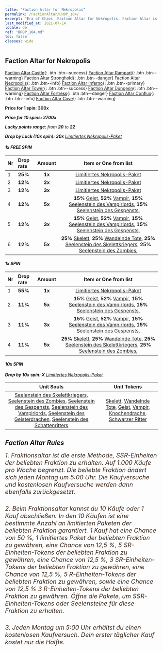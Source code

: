 ```yaml
---
title: "Faction Altar for Nekropolis"
permalink: /FactionAltar/DROP_104/
excerpt: "Era of Chaos  Faction Altar for Nekropolis. Faction Altar is the primary method for obtaining SSR units from the popular faction. Limited to 1,000 purchases each week. The popular faction changes at 05:00 every Monday. Purchase attempts and free purchase attempts will also reset then."
last_modified_at: 2021-07-14
locale: de
ref: "DROP_104.md"
toc: false
classes: wide
---
```


##  Faction Altar for **Nekropolis**

  [Faction Altar Castle](/de/FactionAltar/DROP_101/){: .btn .btn--success} [Faction Altar Rampart](/de/FactionAltar/DROP_102/){: .btn .btn--warning} [Faction Altar Stronghold](/de/FactionAltar/DROP_103/){: .btn .btn--danger} [Faction Altar Necropolis](/de/FactionAltar/DROP_104/){: .btn .btn--info} [Faction Altar Inferno](/de/FactionAltar/DROP_105/){: .btn .btn--primary} [Faction Altar Tower](/de/FactionAltar/DROP_106/){: .btn .btn--success} [Faction Altar Dungeon](/de/FactionAltar/DROP_107/){: .btn .btn--warning} [Faction Altar Fortress](/de/FactionAltar/DROP_108/){: .btn .btn--danger} [Faction Altar Conflux](/de/FactionAltar/DROP_109/){: .btn .btn--info} [Faction Altar Cove](/de/FactionAltar/DROP_112/){: .btn .btn--warning} 

  **Price for 1 spin: 300x** <i class="fas fa-gem"/>

  **Price for 10 spins: 2700x** <i class="fas fa-gem"/>

  **Lucky points range:** from **20** to **22**

  **Drop by Luck (10x spin): 30x** [Limitiertes Nekropolis-Paket](/ItemsDE/con_2138/)

####  1x FREE SPIN 

  |    Nr    |  Drop rate  |  Amount   |   Item or One from list  |
  |:---------|:------------|:---------:|:------------------------:|
  | 1 | **25%** | **1x** | [Limitiertes Nekropolis-Paket](/ItemsDE/con_2138/) |
  | 2 | **12%** | **2x** | [Limitiertes Nekropolis-Paket](/ItemsDE/con_2138/) |
  | 3 | **12%** | **3x** | [Limitiertes Nekropolis-Paket](/ItemsDE/con_2138/) |
  | 4 | **12%** | **5x** |  **15%** [Geist](/ItemsDE/unt_210/),  **52%** [Vampir](/ItemsDE/unt_211/),  **15%** [Seelenstein des Vampirlords](/ItemsDE/unt_300/),  **15%** [Seelenstein des Gespensts](/ItemsDE/unt_299/),  |
  | 5 | **12%** | **3x** |  **15%** [Geist](/ItemsDE/unt_210/),  **52%** [Vampir](/ItemsDE/unt_211/),  **15%** [Seelenstein des Vampirlords](/ItemsDE/unt_300/),  **15%** [Seelenstein des Gespensts](/ItemsDE/unt_299/),  |
  | 6 | **12%** | **5x** |  **25%** [Skelett](/ItemsDE/unt_208/),  **25%** [Wandelnde Tote](/ItemsDE/unt_209/),  **25%** [Seelenstein des Skelettkriegers](/ItemsDE/unt_297/),  **25%** [Seelenstein des Zombies](/ItemsDE/unt_298/),  |


####  1x SPIN 

  |    Nr    |  Drop rate  |  Amount   |   Item or One from list  |
  |:---------|:------------|:---------:|:------------------------:|
  | 1 | **55%** | **1x** | [Limitiertes Nekropolis-Paket](/ItemsDE/con_2138/) |
  | 2 | **11%** | **5x** |  **15%** [Geist](/ItemsDE/unt_210/),  **52%** [Vampir](/ItemsDE/unt_211/),  **15%** [Seelenstein des Vampirlords](/ItemsDE/unt_300/),  **15%** [Seelenstein des Gespensts](/ItemsDE/unt_299/),  |
  | 3 | **11%** | **3x** |  **15%** [Geist](/ItemsDE/unt_210/),  **52%** [Vampir](/ItemsDE/unt_211/),  **15%** [Seelenstein des Vampirlords](/ItemsDE/unt_300/),  **15%** [Seelenstein des Gespensts](/ItemsDE/unt_299/),  |
  | 4 | **11%** | **5x** |  **25%** [Skelett](/ItemsDE/unt_208/),  **25%** [Wandelnde Tote](/ItemsDE/unt_209/),  **25%** [Seelenstein des Skelettkriegers](/ItemsDE/unt_297/),  **25%** [Seelenstein des Zombies](/ItemsDE/unt_298/),  |


####  10x SPIN 

  **Drop by 10x spin: X** [Limitiertes Nekropolis-Paket](/ItemsDE/con_2138/)

  |    Unit Souls    |  Unit Tokens  |
  |:----------------:|:-------------:|
  | [Seelenstein des Skelettkriegers](/ItemsDE/unt_297/), [Seelenstein des Zombies](/ItemsDE/unt_298/), [Seelenstein des Gespensts](/ItemsDE/unt_299/), [Seelenstein des Vampirlords](/ItemsDE/unt_300/), [Seelenstein des Geisterdrachen](/ItemsDE/unt_303/), [Seelenstein des Schattenritters](/ItemsDE/unt_302/) | [Skelett](/ItemsDE/unt_208/), [Wandelnde Tote](/ItemsDE/unt_209/), [Geist](/ItemsDE/unt_210/), [Vampir](/ItemsDE/unt_211/), [Knochendrache](/ItemsDE/unt_214/), [Schwarzer Ritter](/ItemsDE/unt_213/) |



## Faction Altar Rules

  <span style="color: #3c2a1e;font-size:20px">1. Fraktionsaltar ist die erste Methode, SSR-Einheiten der beliebten Fraktion zu erhalten. Auf 1.000 Käufe pro Woche begrenzt. Die beliebte Fraktion ändert sich jeden Montag um 5:00 Uhr. Die Kaufversuche und kostenlosen Kaufversuche werden dann ebenfalls zurückgesetzt.</span><br/>

<br/>  <span style="color: #3c2a1e;font-size:20px">2. Beim Fraktionsaltar kannst du 10 Käufe oder 1 Kauf abschließen. In den 10 Käufen ist eine bestimmte Anzahl an limitierten Paketen der beliebten Fraktion garantiert. 1 Kauf hat eine Chance von 50 %, 1 limitiertes Paket der beliebten Fraktion zu gewähren, eine Chance von 12,5 %, 5 SR-Einheiten-Tokens der beliebten Fraktion zu gewähren, eine Chance von 12,5 %, 3 SR-Einheiten-Tokens der beliebten Fraktion zu gewähren, eine Chance von 12,5 %, 5 R-Einheiten-Tokens der beliebten Fraktion zu gewähren, sowie eine Chance von 12,5 % 3 R-Einheiten-Tokens der beliebten Fraktion zu gewähren. Öffne die Pakete, um SSR-Einheiten-Tokens oder Seelensteine für diese Fraktion zu erhalten.</span>

<br/>  <span style="color: #3c2a1e;font-size:20px">3. Jeden Montag um 5:00 Uhr erhältst du einen kostenlosen Kaufversuch. Dein erster täglicher Kauf kostet nur die Hälfte.</span><br/>

<br/>
